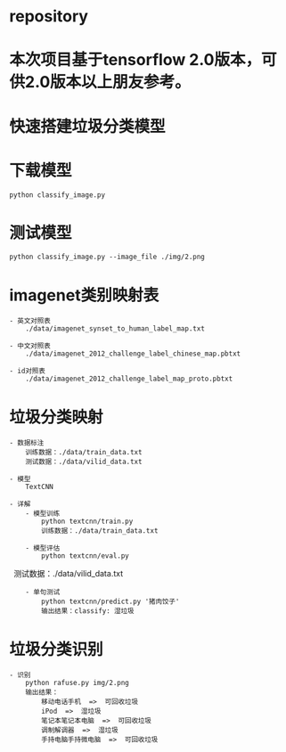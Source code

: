 # repository
# 本次项目基于tensorflow 2.0版本，可供2.0版本以上朋友参考。

# 快速搭建垃圾分类模型

# 下载模型
    python classify_image.py    
    
# 测试模型
    python classify_image.py --image_file ./img/2.png         
    
# imagenet类别映射表   
    - 英文对照表   
        ./data/imagenet_synset_to_human_label_map.txt
    
    - 中文对照表    
        ./data/imagenet_2012_challenge_label_chinese_map.pbtxt
    
    - id对照表        
        ./data/imagenet_2012_challenge_label_map_proto.pbtxt                            

# 垃圾分类映射
    - 数据标注       
        训练数据：./data/train_data.txt
        测试数据：./data/vilid_data.txt
        
    - 模型    
        TextCNN
        
    - 详解    
        - 模型训练
            python textcnn/train.py    
            训练数据：./data/train_data.txt        
    
        - 模型评估    
            python textcnn/eval.py     
            测试数据：./data/vilid_data.txt

        - 单句测试
            python textcnn/predict.py '猪肉饺子'    
            输出结果：classify: 湿垃圾
                        
# 垃圾分类识别
    - 识别
        python rafuse.py img/2.png        
        输出结果：
            移动电话手机  =>  可回收垃圾
            iPod  =>  湿垃圾
            笔记本笔记本电脑  =>  可回收垃圾
            调制解调器  =>  湿垃圾
            手持电脑手持微电脑  =>  可回收垃圾
